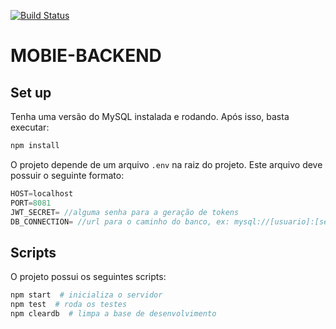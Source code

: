 [![Build Status](https://travis-ci.org/jhonata11/mobie-backend.svg?branch=master)](https://travis-ci.org/jhonata11/mobie-backend)

# MOBIE-BACKEND
## Set up
Tenha uma versão do MySQL instalada e rodando. Após isso, basta executar:
```bash
npm install
```

O projeto depende de um arquivo `.env` na raiz do projeto. Este arquivo deve possuir o seguinte formato: 
```javascript
HOST=localhost
PORT=8081
JWT_SECRET= //alguma senha para a geração de tokens
DB_CONNECTION= //url para o caminho do banco, ex: mysql://[usuario]:[senha]@localhost:3306/mobie
```

## Scripts
O projeto possui os seguintes scripts:
```bash
npm start  # inicializa o servidor
npm test  # roda os testes 
npm cleardb  # limpa a base de desenvolvimento
```
